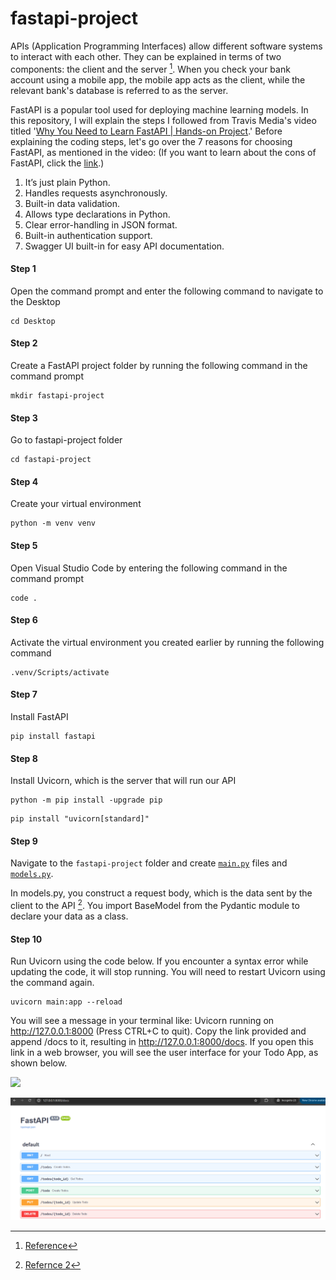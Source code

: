 # fastapi-project

APIs (Application Programming Interfaces) allow different software systems to interact with each other. They can be explained in terms of two components: the client and the server [^1]. When you check your bank account using a mobile app, the mobile app acts as the client, while the relevant bank's database is referred to as the server.

FastAPI is a popular tool used for deploying machine learning models. In this repository, I will explain the steps I followed from Travis Media's video titled '[Why You Need to Learn FastAPI | Hands-on Project](https://www.youtube.com/watch?v=cbASjoZZGIw).' Before explaining the coding steps, let's go over the 7 reasons for choosing FastAPI, as mentioned in the video: (If you want to learn about the cons of FastAPI, click the [link](https://medium.com/sciforce/serving-ml-model-as-an-api-sharing-our-experience-aab8fbfdc27d).)

1.  It’s just plain Python.
2.  Handles requests asynchronously.
3.  Built-in data validation.
4.  Allows type declarations in Python.
5.  Clear error-handling in JSON format.
6.  Built-in authentication support.
7.  Swagger UI built-in for easy API documentation.

#### Step 1
Open the command prompt and enter the following command to navigate to the Desktop

```
cd Desktop
```
#### Step 2 
Create a FastAPI project folder by running the following command in the command prompt


```
mkdir fastapi-project
```

#### Step 3 
Go to fastapi-project folder

```
cd fastapi-project

```
#### Step 4

Create your virtual environment

```
python -m venv venv
```
#### Step 5

Open Visual Studio Code by entering the following command in the command prompt

```
code .
```

#### Step 6

Activate the virtual environment you created earlier by running the following command

```
.venv/Scripts/activate
```

#### Step 7

Install FastAPI

```
pip install fastapi
```

#### Step 8

Install Uvicorn, which is the server that will run our API

```
python -m pip install -upgrade pip
```

```
pip install "uvicorn[standard]"

```

#### Step 9

Navigate to the ```fastapi-project``` folder and create  [```main.py```](https://github.com/f-kuzey-edes-huyal/fastapi-project/blob/main/main.py) files and [```models.py```](https://github.com/f-kuzey-edes-huyal/fastapi-project/blob/main/models.py). 

In models.py, you construct a request body, which is the data sent by the client to the API [^2]. You import BaseModel from the Pydantic module to declare your data as a class. 

#### Step 10
Run Uvicorn using the code below. If you encounter a syntax error while updating the code, it will stop running. You will need to restart Uvicorn using the command again. 

```
uvicorn main:app --reload

```
You will see a message in your terminal like: Uvicorn running on http://127.0.0.1:8000 (Press CTRL+C to quit). Copy the link provided and append /docs to it, resulting in http://127.0.0.1:8000/docs. If you open this link in a web browser, you will see the user interface for your Todo App, as shown below.

<img src="[https://github.com/favicon.ico](https://github.com/f-kuzey-edes-huyal/fastapi-project/blob/main/fastapi_img.png)" width="15">

![screenshot](https://github.com/f-kuzey-edes-huyal/fastapi-project/blob/main/fastapi_img.png)


[^1]: [Reference](https://aws.amazon.com/what-is/api/)
[^2]: [Refernce 2](https://fastapi.tiangolo.com/tutorial/body/)
